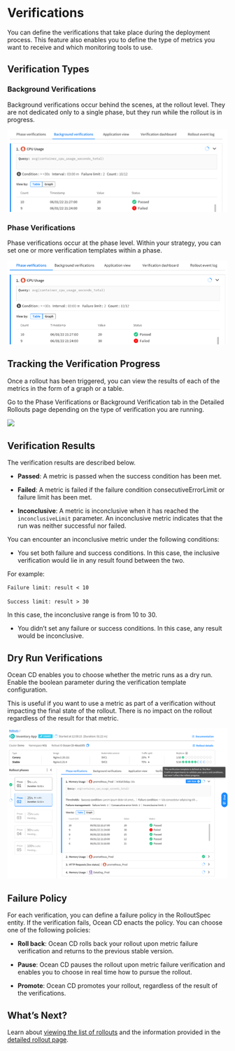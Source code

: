 # Verifications

You can define the verifications that take place during the deployment process. This feature also enables you to define the type of metrics you want to receive and which monitoring tools to use.  

## Verification Types

### Background Verifications

Background verifications occur behind the scenes, at the rollout level. They are not dedicated only to a single phase, but they run while the rollout is in progress.  

<img src="/ocean-cd/_media/background-verifications.png" />

### Phase Verifications

Phase verifications occur at the phase level. Within your strategy, you can set one or more verification templates within a phase.

<img src="/ocean-cd/_media/phase-verifications.png" />

## Tracking the Verification Progress

Once a rollout has been triggered, you can view the results of each of the metrics in the form of a graph or a table.   

Go to the Phase Verifications or Background Verification tab in the Detailed Rollouts page depending on the type of verification you are running.

<img src="/ocean-cd/_media/verifications-1.png" />  

## Verification Results

The verification results are described below.

* **Passed**: A metric is passed when the success condition has been met.

* **Failed**: A metric is failed if the failure condition consecutiveErrorLimit or failure limit has been met.  

* **Inconclusive**: A metric is inconclusive when it has reached the `inconclusiveLimit` parameter. An inconclusive metric indicates that the run was neither successful nor failed.  

You can encounter an inconclusive metric under the following conditions:

* You set both failure and success conditions. In this case, the inclusive verification would lie in any result found between the two.   

For example:   

```
Failure limit: result < 10      

Success limit: result > 30
```

In this case, the inconclusive range is from 10 to 30.

* You didn’t set any failure or success conditions. In this case, any result would be inconclusive.  

## Dry Run Verifications

Ocean CD enables you to choose whether the metric runs as a dry run. Enable the boolean parameter during the verification template configuration.   

This is useful if you want to use a metric as part of a verification without impacting the final state of the rollout. There is no impact on the rollout regardless of the result for that metric.

<img src="/ocean-cd/_media/dry-run-verifications.png" />

## Failure Policy

For each verification, you can define a failure policy in the RolloutSpec entity. If the verification fails, Ocean CD enacts the policy. You can choose one of the following policies:   

* **Roll back**: Ocean CD rolls back your rollout upon metric failure verification and returns to the previous stable version.  

* **Pause**: Ocean CD pauses the rollout upon metric failure verification and enables you to choose in real time how to pursue the rollout.  

* **Promote**: Ocean CD promotes your rollout, regardless of the result of the verifications.  

## What’s Next?

Learn about [viewing the list of rollouts](ocean-cd/tutorials/view-rollouts/) and the information provided in the [detailed rollout page](ocean-cd/tutorials/view-rollouts/detailed-rollout).
